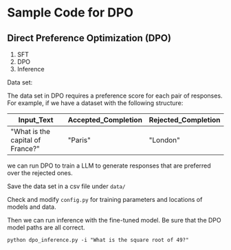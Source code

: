 # Sample Code for DPO

## Direct Preference Optimization (DPO)

1) SFT
2) DPO
3) Inference

Data set:

The data set in DPO requires a preference score for each pair of responses. For example, if we have a dataset with the following structure:

| Input_Text | Accepted_Completion | Rejected_Completion |
|------------|---------------------|-------------------|
| "What is the capital of France?" | "Paris" | "London" |

we can run DPO to train a LLM to generate responses that are preferred over the rejected ones.

Save the data set in a csv file under `data/`

Check and modify `config.py` for training parameters and locations of models and data.


Then we can run inference with the fine-tuned model. Be sure that the DPO model paths are all correct.

```
python dpo_inference.py -i "What is the square root of 49?"
```
